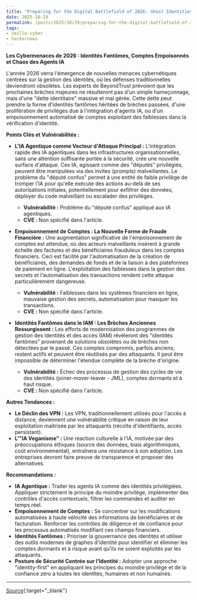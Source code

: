```yaml
---
title: 'Preparing for the Digital Battlefield of 2026: Ghost Identities, Poisoned Accounts, & AI Agent Havoc'
date: 2025-10-29
permalink: /posts/2025/10/29/preparing-for-the-digital-battlefield-of-2026-ghost-identities-poisoned-accounts-ai-agent-havoc/
tags:
- veille-cyber
- hackernews
---
```

**Les Cybermenaces de 2026 : Identités Fantômes, Comptes Empoisonnés et Chaos des Agents IA**

L'année 2026 verra l'émergence de nouvelles menaces cybernétiques centrées sur la gestion des identités, où les défenses traditionnelles deviendront obsolètes. Les experts de BeyondTrust prévoient que les prochaines brèches majeures ne résulteront pas d'un simple hameçonnage, mais d'une "dette identitaire" massive et mal gérée. Cette dette peut prendre la forme d'identités fantômes héritées de brèches passées, d'une prolifération de privilèges due à l'intégration d'agents IA, ou d'un empoisonnement automatisé de comptes exploitant des faiblesses dans la vérification d'identité.

**Points Clés et Vulnérabilités :**

*   **L'IA Agentique comme Vecteur d'Attaque Principal :** L'intégration rapide des IA agentiques dans les infrastructures organisationnelles, sans une attention suffisante portée à la sécurité, crée une nouvelle surface d'attaque. Ces IA, agissant comme des "députés" privilégiés, peuvent être manipulées via des invites (prompts) malveillantes. Le problème du "député confus" permet à une entité de faible privilège de tromper l'IA pour qu'elle exécute des actions au-delà de ses autorisations initiales, potentiellement pour exfiltrer des données, déployer du code malveillant ou escalader des privilèges.
    *   **Vulnérabilité :** Problème du "député confus" appliqué aux IA agentiques.
    *   **CVE :** Non spécifié dans l'article.

*   **Empoisonnement de Comptes : La Nouvelle Forme de Fraude Financière :** Une augmentation significative de l'empoisonnement de comptes est attendue, où des acteurs malveillants insèrent à grande échelle des factures et des bénéficiaires frauduleux dans les comptes financiers. Ceci est facilité par l'automatisation de la création de bénéficiaires, des demandes de fonds et de la liaison à des plateformes de paiement en ligne. L'exploitation des faiblesses dans la gestion des secrets et l'automatisation des transactions rendent cette attaque particulièrement dangereuse.
    *   **Vulnérabilité :** Faiblesses dans les systèmes financiers en ligne, mauvaise gestion des secrets, automatisation pour masquer les transactions.
    *   **CVE :** Non spécifié dans l'article.

*   **Identités Fantômes dans le IAM : Les Brèches Anciennes Ressurgissent :** Les efforts de modernisation des programmes de gestion des identités et des accès (IAM) révéleront des "identités fantômes" provenant de solutions obsolètes ou de brèches non détectées par le passé. Ces comptes compromis, parfois anciens, restent actifs et peuvent être réutilisés par des attaquants. Il peut être impossible de déterminer l'étendue complète de la brèche d'origine.
    *   **Vulnérabilité :** Échec des processus de gestion des cycles de vie des identités (joiner-mover-leaver - JML), comptes dormants et à haut risque.
    *   **CVE :** Non spécifié dans l'article.

**Autres Tendances :**

*   **Le Déclin des VPN :** Les VPN, traditionnellement utilisés pour l'accès à distance, deviennent une vulnérabilité critique en raison de leur exploitation maîtrisée par les attaquants (récolte d'identifiants, accès persistant).
*   **L'"IA Veganisme" :** Une réaction culturelle à l'IA, motivée par des préoccupations éthiques (source des données, biais algorithmiques, coût environnemental), entraînera une résistance à son adoption. Les entreprises devront faire preuve de transparence et proposer des alternatives.

**Recommandations :**

*   **IA Agentique :** Traiter les agents IA comme des identités privilégiées. Appliquer strictement le principe du moindre privilège, implémenter des contrôles d'accès contextuels, filtrer les commandes et auditer en temps réel.
*   **Empoisonnement de Comptes :** Se concentrer sur les modifications automatisées à haute vélocité des informations de bénéficiaires et de facturation. Renforcer les contrôles de diligence et de confiance pour les processus automatisés modifiant ces champs financiers.
*   **Identités Fantômes :** Prioriser la gouvernance des identités et utiliser des outils modernes de graphes d'identité pour identifier et éliminer les comptes dormants et à risque avant qu'ils ne soient exploités par les attaquants.
*   **Posture de Sécurité Centrée sur l'Identité :** Adopter une approche "identity-first" en appliquant les principes du moindre privilège et de la confiance zéro à toutes les identités, humaines et non humaines.

---
[Source](https://thehackernews.com/2025/10/preparing-for-digital-battlefield-of.html){:target="_blank"}
